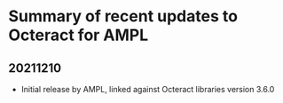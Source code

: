 # Summary of recent updates to Octeract for AMPL

## 20211210
- Initial release by AMPL, linked against Octeract libraries version 3.6.0